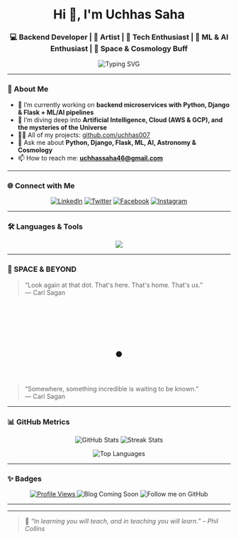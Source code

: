 <h1 align="center">Hi 👋, I'm Uchhas Saha</h1>
<h3 align="center">💻 Backend Developer | 🎨 Artist | 🚀 Tech Enthusiast | 🤖 ML & AI Enthusiast | 🌌 Space & Cosmology Buff</h3>

<p align="center">
  <img src="https://readme-typing-svg.herokuapp.com?font=Fira+Code&size=22&pause=800&color=4ABDAC&center=true&width=500&lines=Welcome+to+my+Galactic+GitHub!;Exploring+Code+and+Cosmos;Let's+build+the+future+%F0%9F%8C%8C" alt="Typing SVG" />
</p>

---

### 🚀 About Me

- 🔭 I’m currently working on **backend microservices with Python, Django & Flask + ML/AI pipelines**  
- 🌱 I’m diving deep into **Artificial Intelligence, Cloud (AWS & GCP), and the mysteries of the Universe**  
- 👨‍💻 All of my projects: [github.com/uchhas007](https://github.com/Uchhas007)  
- 💬 Ask me about **Python, Django, Flask, ML, AI, Astronomy & Cosmology**  
- 📫 How to reach me: **uchhassaha46@gmail.com**  

---

### 🌐 Connect with Me

<p align="center">
  <a href="https://linkedin.com/in/uchhassaha007/" target="_blank"><img src="https://skillicons.dev/icons?i=linkedin" alt="LinkedIn" /></a>
  <a href="https://x.com/utshow__" target="_blank"><img src="https://skillicons.dev/icons?i=twitter" alt="Twitter" /></a>
  <a href="https://facebook.com/uchhas.007" target="_blank"><img src="https://skillicons.dev/icons?i=facebook" alt="Facebook" /></a>
  <a href="https://www.instagram.com/uchhas_/" target="_blank"><img src="https://skillicons.dev/icons?i=instagram" alt="Instagram" /></a>
</p>

---

### 🛠️ Languages & Tools

<p align="center">
  <img src="https://skillicons.dev/icons?i=python,java,html,css,bootstrap,django,flask,mysql,sqlite,sqlserver,docker,heroku,git,r" />
</p>

---

### 🌌 SPACE & BEYOND

> “Look again at that dot. That's here. That's home. That's us.”  
> — Carl Sagan

<p align="center" style="font-size: 100px; line-height: 0;">.</p>

> “Somewhere, something incredible is waiting to be known.”  
> — Carl Sagan

---

### 📊 GitHub Metrics

<p align="center">
  <img src="https://github-readme-stats.vercel.app/api?username=Uchhas007&show_icons=true&theme=dark&hide_border=true" alt="GitHub Stats" />
  <img src="https://github-readme-streak-stats.herokuapp.com/?user=Uchhas007&theme=dark&hide_border=true" alt="Streak Stats" />
</p>

<p align="center">
  <img src="https://github-readme-stats.vercel.app/api/top-langs/?username=Uchhas007&layout=compact&theme=dark&hide_border=true" alt="Top Languages" />
</p>

---

### ✨ Badges

<p align="center">
  <a href="https://github.com/Uchhas007">
    <img src="https://komarev.com/ghpvc/?username=Uchhas007&color=brightgreen" alt="Profile Views" />
  </a>
  <img src="https://img.shields.io/badge/Blog-Up%20Soon-blue?style=for-the-badge&logo=ghost" alt="Blog Coming Soon" />
  <img src="https://img.shields.io/github/followers/Uchhas007?label=Follow&style=social" alt="Follow me on GitHub" />
</p>

---

---

> 🧠 *“In learning you will teach, and in teaching you will learn.” – Phil Collins*
> 
